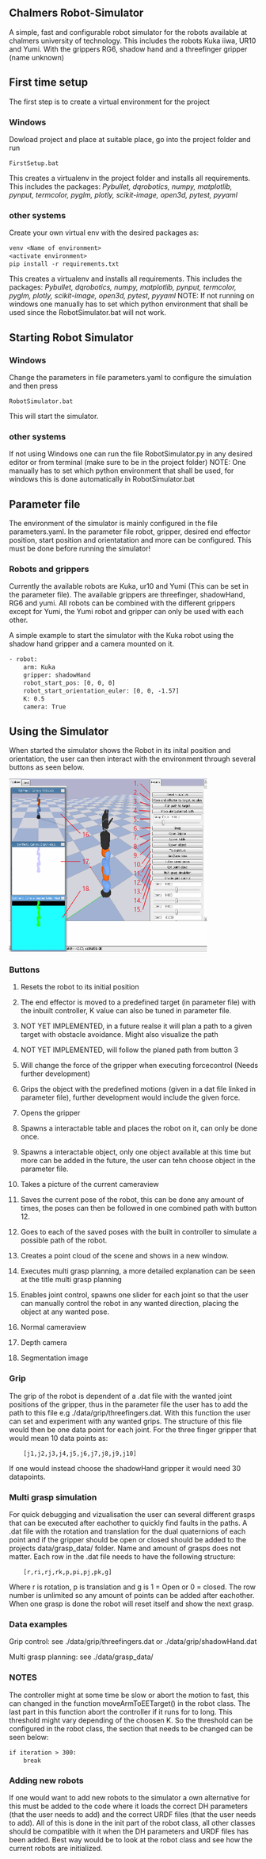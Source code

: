 ## Chalmers Robot-Simulator
A simple, fast and configurable robot simulator for the robots available at chalmers university of technology.
This includes the robots Kuka iiwa, UR10 and Yumi. With the grippers RG6, shadow hand and a threefinger gripper (name unknown)

## First time setup 
The first step is to create a virtual environment for the project

### Windows
Dowload project and place at suitable place, go into the project folder and run
```
FirstSetup.bat
```
This creates a virtualenv in the project folder and installs all requirements.
This includes the packages:
*Pybullet, dqrobotics, numpy, matplotlib, pynput, termcolor, pyglm, plotly, scikit-image, open3d, pytest, pyyaml*

###  other systems
Create your own virtual env with the desired packages as:
```
venv <Name of environment>
<activate environment>
pip install -r requirements.txt
```
This creates a virtualenv and installs all requirements.
This includes the packages:
*Pybullet, dqrobotics, numpy, matplotlib, pynput, termcolor, pyglm, plotly, scikit-image, open3d, pytest, pyyaml*
NOTE: If not running on windows one manually has to set which python environment that shall be used since the RobotSimulator.bat will not work.


## Starting Robot Simulator

### Windows
Change the parameters in file parameters.yaml to configure the simulation and then press
```
RobotSimulator.bat
```
This will start the simulator.

### other systems
If not using Windows one can run the file RobotSimulator.py in any desired editor or from terminal (make sure to be in the project folder)
NOTE: One manually has to set which python environment that shall be used, for windows this is done automatically in RobotSimulator.bat

## Parameter file
The environment of the simulator is mainly configured in the file parameters.yaml. In the parameter file robot, gripper, desired end effector position, start position and orientatation and more can be configured. This must be done before running the simulator! 

### Robots and grippers
Currently the available robots are Kuka, ur10 and Yumi (This can be set in the parameter file). The available grippers are threefinger, shadowHand, RG6 and yumi.
All robots can be combined with the different grippers except for Yumi, the Yumi robot and gripper can only be used with each other.

A simple example to start the simulator with the Kuka robot using the shadow hand gripper and a camera mounted on it.
```
- robot:
    arm: Kuka
    gripper: shadowHand
    robot_start_pos: [0, 0, 0]
    robot_start_orientation_euler: [0, 0, -1.57]
    K: 0.5
    camera: True
```

## Using the Simulator
When started the simulator shows the Robot in its inital position and orientation, the user can then interact with the environment through several buttons as seen below.

<img src=images/Simulator_buttons.png width="400" height="350"/>

### Buttons
1. Resets the robot to its initial position
2. The end effector is moved to a predefined target (in parameter file) with the inbuilt controller, K value can also be tuned in parameter file.
3. NOT YET IMPLEMENTED, in a future realse it will plan a path to a given target with obstacle avoidance. Might also visualize the path
4. NOT YET IMPLEMENTED, will follow the planed path from button 3
5. Will change the force of the gripper when executing forcecontrol (Needs further development)
6. Grips the object with the predefined motions (given in a dat file linked in parameter file), further development would include the given force.
7. Opens the gripper
8. Spawns a interactable table and places the robot on it, can only be done once.
9. Spawns a interactable object, only one object available at this time but more can be added in the future, the user can tehn choose object in the parameter file.
10. Takes a picture of the current cameraview
11. Saves the current pose of the robot, this can be done any amount of times, the poses can then be followed in one combined path with button 12.  
12. Goes to each of the saved poses with the built in controller to simulate a possible path of the robot.
13. Creates a point cloud of the scene and shows in a new window.
14. Executes multi grasp planning, a more detailed explanation can be seen at the title multi grasp planning
15. Enables joint control, spawns one slider for each joint so that the user can manually control the robot in any wanted direction, placing the object at any wanted pose.

16. Normal cameraview
17. Depth camera
18. Segmentation image

### Grip
The grip of the robot is dependent of a .dat file with the wanted joint positions of the gripper, thus in the parameter file the user has to add the path to this file e.g 
./data/grip/threefingers.dat. With this function the user can set and experiment with any wanted grips. 
The structure of this file would then be one data point for each joint. For the three finger gripper that would mean 10 data points as:
```
    [j1,j2,j3,j4,j5,j6,j7,j8,j9,j10]
```
If one would instead choose the shadowHand gripper it would need 30 datapoints.

### Multi grasp simulation
For quick debugging and vizualisation the user can several different grasps that can be executed after eachother to quickly find faults in the paths. A .dat file with the rotation and translation for the dual quaternions of each point and if the gripper should be open or closed should be added to the projects data/grasp_data/ folder. Name and amount of grasps does not matter. Each row in the .dat file needs to have the following structure:
```
    [r,ri,rj,rk,p,pi,pj,pk,g]
```
Where r is rotation, p is translation and g is 1 = Open or 0 = closed. The row number is unlimited so any amount of points can be added after eachother. When one grasp is done the robot will reset itself and show the next grasp.

### Data examples
Grip control: see ./data/grip/threefingers.dat or ./data/grip/shadowHand.dat

Multi grasp planning: see ./data/grasp_data/

### NOTES
The controller might at some time be slow or abort the motion to fast, this can changed in the function moveArmToEETarget() in the robot class. The last part in this function abort the controller if it runs for to long. This threshold might vary depending of the choosen K. So the threshold can be configured in the robot class, the section that needs to be changed can be seen below: 
```
if iteration > 300:
    break
```
### Adding new robots
If one would want to add new robots to the simulator a own alternative for this must be added to the code where it loads the correct DH parameters (that the user needs to add) and the correct URDF files (that the user needs to add). All of this is done in the init part of the robot class, all other classes should be compatible with it when the DH parameters and URDF files has been added. Best way would be to look at the robot class and see how the current robots are initialized.

